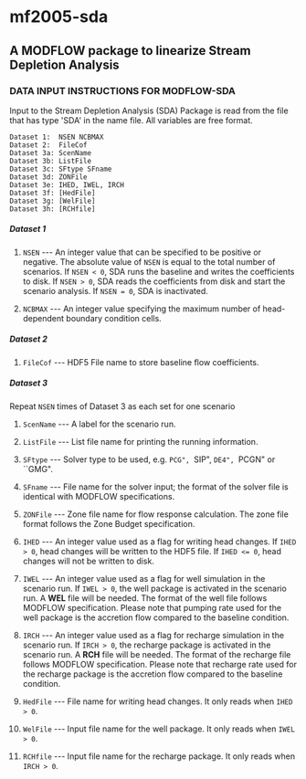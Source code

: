 # mf2005-sda
## A MODFLOW package to linearize Stream Depletion Analysis ##

### DATA INPUT INSTRUCTIONS FOR MODFLOW-SDA ###
Input to the Stream Depletion Analysis (SDA) Package is read from the file that has type 'SDA' in the name file. 
All variables are free format.

```
Dataset 1:  NSEN NCBMAX
Dataset 2:  FileCof
Dataset 3a: ScenName
Dataset 3b: ListFile
Dataset 3c: SFtype SFname
Dataset 3d: ZONFile
Dataset 3e: IHED, IWEL, IRCH
Dataset 3f: [HedFile]
Dataset 3g: [WelFile]
Dataset 3h: [RCHfile]
```

##### Dataset 1 #####

1. `NSEN` --- An integer value that can be specified to be positive or negative. 
The absolute value of `NSEN` is equal to the total number of scenarios. 
If `NSEN < 0`, SDA runs the baseline and writes the coefficients to disk. 
If `NSEN > 0`, SDA reads the coefficients from disk and start the scenario analysis. 
If `NSEN = 0`, SDA is inactivated.

2. `NCBMAX` --- An integer value specifying the maximum number of head-dependent boundary condition cells.

##### Dataset 2 #####

1. `FileCof` --- HDF5 File name to store baseline flow coefficients.


##### Dataset 3 #####

Repeat `NSEN` times of Dataset 3 as each set for one scenario

1. `ScenName` --- A label for the scenario run. 

2. `ListFile` --- List file name for printing the running information. 

3. `SFtype` --- Solver type to be used, e.g. ``PCG", ``SIP", ``DE4", ``PCGN" or ``GMG". 

4. `SFname` --- File name for the solver input; the format of the solver file is identical with MODFLOW specifications.

5. `ZONFile` --- Zone file name for flow response calculation. The zone file format follows the Zone Budget specification.

6. `IHED` --- An integer value used as a flag for writing head changes. 
If `IHED > 0`, head changes will be written to the HDF5 file. 
If `IHED <= 0`, head changes will not be written to disk.

7. `IWEL` --- An integer value used as a flag for well simulation in the scenario run. 
If `IWEL > 0`, the well package is activated in the scenario run. 
A **WEL** file will be needed. The format of the well file follows MODFLOW specification. 
Please note that pumping rate used for the well package is the accretion flow compared to the baseline condition.

8. `IRCH` --- An integer value used as a flag for recharge simulation in the scenario run. 
If `IRCH > 0`, the recharge package is activated in the scenario run. 
A **RCH** file will be needed. The format of the recharge file follows MODFLOW specification. 
Please note that recharge rate used for the recharge package is the accretion flow compared to the baseline condition.

9. `HedFile` --- File name for writing head changes. It only reads when `IHED > 0`.

10. `WelFile` --- Input file name for the well package. It only reads when `IWEL > 0`.

11. `RCHfile` --- Input file name for the recharge package. It only reads when `IRCH > 0`.

